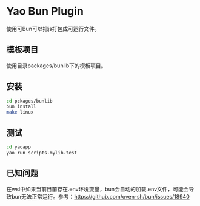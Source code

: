 # Yao Bun Plugin

使用可Bun可以把js打包成可运行文件。

## 模板项目

使用目录packages/bunlib下的模板项目。

## 安装

```sh
cd pckages/bunlib
bun install 
make linux
```

## 测试

```sh
cd yaoapp
yao run scripts.mylib.test

```


## 已知问题

在wsl中如果当前目前存在.env环境变量，bun会自动的加载.env文件，可能会导致bun无法正常运行。参考：https://github.com/oven-sh/bun/issues/18940
